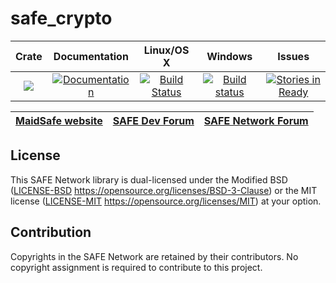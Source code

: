 # safe_crypto


|Crate|Documentation|Linux/OS X|Windows|Issues|
|:---:|:-----------:|:--------:|:-----:|:----:|
|[![](http://meritbadge.herokuapp.com/safe_crypto)](https://crates.io/crates/safe_crypto)|[![Documentation](https://docs.rs/safe_crypto/badge.svg)](https://docs.rs/safe_crypto)|[![Build Status](https://travis-ci.org/maidsafe/safe_crypto.svg?branch=master)](https://travis-ci.org/maidsafe/safe_crypto)|[![Build status](https://ci.appveyor.com/api/projects/status/j4a723xbky00blt6/branch/master?svg=true)](https://ci.appveyor.com/project/MaidSafe-QA/safe-crypto/branch/master)|[![Stories in Ready](https://badge.waffle.io/maidsafe/safe_crypto.png?label=ready&title=Ready)](https://waffle.io/maidsafe/safe_crypto)|

| [MaidSafe website](https://maidsafe.net) | [SAFE Dev Forum](https://forum.safedev.org) | [SAFE Network Forum](https://safenetforum.org) |
|:----------------------------------------:|:-------------------------------------------:|:----------------------------------------------:|


## License

This SAFE Network library is dual-licensed under the Modified BSD ([LICENSE-BSD](LICENSE-BSD) https://opensource.org/licenses/BSD-3-Clause) or the MIT license ([LICENSE-MIT](LICENSE-MIT) https://opensource.org/licenses/MIT) at your option.

## Contribution

Copyrights in the SAFE Network are retained by their contributors. No copyright assignment is required to contribute to this project.
